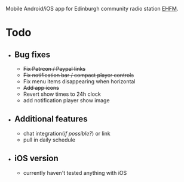 Mobile Android/iOS app for Edinburgh community radio station [EHFM](https://ehfm.live). 

# Todo
- ## Bug fixes
    - ~~Fix Patreon / Paypal links~~
    - ~~Fix notification bar / compact player controls~~
    - Fix menu items disappearing when horizontal 
    - ~~Add app icons~~
    - Revert show times to 24h clock
    - add notification player show image
- ## Additional features
    - chat integration(_if possible?_) or link
    - pull in daily schedule
- ## iOS version
    - currently haven't tested anything with iOS
